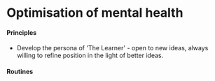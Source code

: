 # Optimisation of mental health

#### Principles
- Develop the persona of 'The Learner' - open to new ideas, always willing to refine position in the light of better ideas.

#### Routines